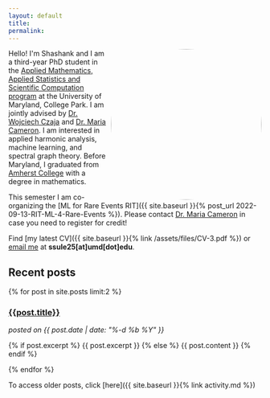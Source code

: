 ```yaml
---
layout: default
title: 
permalink: 
---
```

<img src="https://www.terpconnect.umd.edu/~ssule25/assets/images/profile1.jpeg" width= "300" align="right" style="border-radius:50%"/> 

Hello! I'm Shashank and I am a third-year PhD student in the [Applied Mathematics, Applied Statistics and Scientific Computation program](https://www.amsc.umd.edu/) at the University of Maryland, College Park. I am jointly advised by [Dr. Wojciech Czaja](https://www.math.umd.edu/~czaja/) and [Dr. Maria Cameron](https://www.math.umd.edu/~mariakc/). I am interested in applied harmonic analysis, machine learning, and spectral graph theory. Before Maryland, I graduated from [Amherst College](https://www.amherst.edu) with a degree in mathematics. 

This semester I am co-organizing the [ML for Rare Events RIT]({{ site.baseurl }}{% post_url 2022-09-13-RIT-ML-4-Rare-Events %}). Please contact [Dr. Maria Cameron](https://www.math.umd.edu/~mariakc/) in case you need to register for credit!

Find [my latest CV]({{ site.baseurl }}{% link /assets/files/CV-3.pdf %}) or [email me](mailto:ssule25@umd.edu) at **ssule25[at]umd[dot]edu**. 

## Recent posts

{% for post in site.posts limit:2 %}
  <div id="post-short">
    <a href="{{site.url}}{{site.baseurl}}{{post.url}}">
      <h3>{{post.title}}</h3>
    </a>
    <i>posted on {{ post.date | date: "%-d %b %Y" }}</i>
    <p>
      {% if post.excerpt %}
        {{ post.excerpt }}
      {% else %}
        {{ post.content }}
      {% endif %}
    </p>
  </div>
{% endfor %}

<!-- Have a great summer (or winter if you're reading this in the Southern Hemisphere)!   -->

<!-- Before Amherst, I graduated from the [United World College, Mahindra College](https://uwcmahindracollege.org/), a member of the [UWC movement](https://www.uwc.org/) that aims to make education a force to bring peoples, nations, and cultures towards peace and a sustainable future.  -->

To access older posts, click [here]({{ site.baseurl }}{% link activity.md %})
